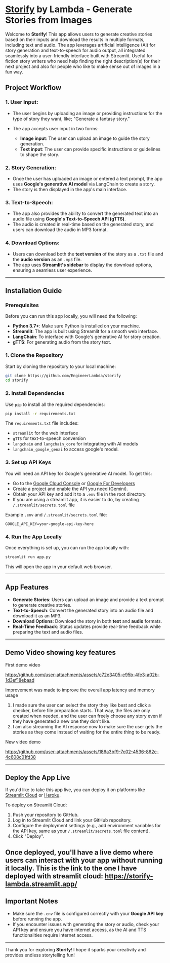 # [Storify](https://storify-lambda.streamlit.app/) by Lambda - Generate Stories from Images

Welcome to **Storify**! This app allows users to generate creative stories based on their inputs and download the results in multiple formats, including text and audio. The app leverages artificial intelligence (AI) for story generation and text-to-speech for audio output, all integrated seamlessly into a user-friendly interface built with Streamlit. Useful for fiction story writers who need help finding the right description(s) for their next project and also for people who like to make sense out of images in a fun way.

## Project Workflow

### 1. **User Input**:
- The user begins by uploading an image or providing instructions for the type of story they want, like; "Generate a fantasy story."

- The app accepts user input in two forms: 
  - **Image input**: The user can upload an image to guide the story generation.
  - **Text input**: The user can provide specific instructions or guidelines to shape the story.

### 2. **Story Generation**:
- Once the user has uploaded an image or entered a text prompt, the app uses **Google's generative AI model** via LangChain to create a story.
- The story is then displayed in the app's main interface.
  
### 3. **Text-to-Speech**:
- The app also provides the ability to convert the generated text into an audio file using **Google's Text-to-Speech API (gTTS)**.
- The audio is created in real-time based on the generated story, and users can download the audio in MP3 format.

### 4. **Download Options**:
- Users can download both the **text version** of the story as a `.txt` file and the **audio version** as an `.mp3` file.
- The app uses **Streamlit's sidebar** to display the download options, ensuring a seamless user experience.
---

## Installation Guide

### Prerequisites

Before you can run this app locally, you will need the following:

- **Python 3.7+**: Make sure Python is installed on your machine.
- **Streamlit**: The app is built using Streamlit for a smooth web interface.
- **LangChain**: To interface with Google's generative AI for story creation.
- **gTTS**: For generating audio from the story text.

### 1. **Clone the Repository**

Start by cloning the repository to your local machine:

```bash
git clone https://github.com/EngineerLambda/storify
cd storify
```

### 2. **Install Dependencies**

Use `pip` to install all the required dependencies:

```bash
pip install -r requirements.txt
```

The `requirements.txt` file includes:
- `streamlit` for the web interface
- `gTTS` for text-to-speech conversion
- `langchain` and `langchain_core` for integrating with AI models
- `langchain_google_genai` to access google's model.

### 3. **Set up API Keys**

You will need an API key for Google's generative AI model. To get this:
- Go to the [Google Cloud Console](https://console.cloud.google.com/) or [Google For Developers](https://developers.google.com/)
- Create a project and enable the API you need (Gemini).
- Obtain your API key and add it to a `.env` file in the root directory.
- If you are using a streamlit app, it is easier to do, by creating `/.streamlit/secrets.toml` file

Example `.env` and `/.streamlit/secrets.toml` file:

```plaintext
GOOGLE_API_KEY=your-google-api-key-here
```

### 4. **Run the App Locally**

Once everything is set up, you can run the app locally with:

```bash
streamlit run app.py
```

This will open the app in your default web browser.

---

## App Features

- **Generate Stories**: Users can upload an image and provide a text prompt to generate creative stories.
- **Text-to-Speech**: Convert the generated story into an audio file and download it as an MP3.
- **Download Options**: Download the story in both **text** and **audio** formats.
- **Real-Time Feedback**: Status updates provide real-time feedback while preparing the text and audio files.

---

## Demo Video showing key features
First demo video

https://github.com/user-attachments/assets/c72e3405-e95b-4fe3-a02b-1d3ef18ebaad

Improvement was made to improve the overall app latency and memory usage
1. I made sure the user can select the story they like best and click a checker, before file preparation starts. That way, the files are only created when needed, and the user can freely choose any story even if they have generated a new one they don't like.
2. I am also streaming the AI response now to make sure the user gets the stories as they come instead of waiting for the entire thing to be ready.

New video demo

https://github.com/user-attachments/assets/186a3bf9-7c02-4536-862e-4c608c01fd38

---

## Deploy the App Live

If you'd like to take this app live, you can deploy it on platforms like [Streamlit Cloud](https://streamlit.io/cloud) or [Heroku](https://www.heroku.com/).

To deploy on Streamlit Cloud:
1. Push your repository to GitHub.
2. Log in to Streamlit Cloud and link your GitHub repository.
3. Configure the deployment settings (e.g., add environment variables for the API key, same as your `/.streamlit/secrets.toml` file content).
4. Click "Deploy".

Once deployed, you'll have a live demo where users can interact with your app without running it locally. This is the link to the one I have deployed with streamlit cloud: https://storify-lambda.streamlit.app/
---


## Important Notes

- Make sure the `.env` file is configured correctly with your **Google API key** before running the app.
- If you encounter issues with generating the story or audio, check your API key and ensure you have internet access, as the AI and TTS functionalities require internet access.

---

Thank you for exploring **Storify**! I hope it sparks your creativity and provides endless storytelling fun!
